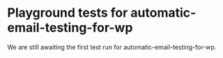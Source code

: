 # Playground tests for automatic-email-testing-for-wp
We are still awaiting the first test run for automatic-email-testing-for-wp.
